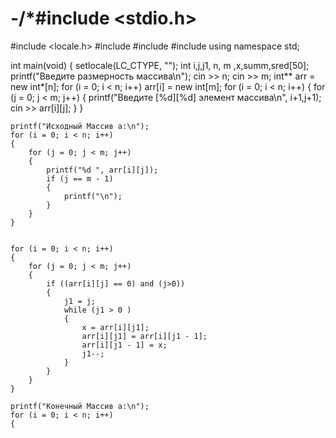 # -/*#include <stdio.h>
#include <locale.h>
#include <iostream>
#include <fstream>
#include <iomanip>
using namespace std;

int main(void)
{
	setlocale(LC_CTYPE, "");
	int i,j,j1, n, m ,x,summ,sred[50]; 
	printf("Введите размерность массива\n");
	cin >> n;
	cin >> m;
	int** arr = new int*[n];
	for (i = 0; i < n; i++)
		arr[i] = new int[m];
	for (i = 0; i < n; i++)
	{
		for (j = 0; j < m; j++)
		{
			printf("Введите [%d][%d] элемент массива\n", i+1,j+1);
			cin >> arr[i][j];
		}
	}


	printf("Исходный Массив a:\n");
	for (i = 0; i < n; i++)
	{
		for (j = 0; j < m; j++)
		{
			printf("%d ", arr[i][j]);
			if (j == m - 1)
			{
				printf("\n");
			}
		}
	}


	for (i = 0; i < n; i++)
	{
		for (j = 0; j < m; j++)
		{
			if ((arr[i][j] == 0) and (j>0))
			{
				j1 = j;
				while (j1 > 0 )
				{
					x = arr[i][j1];
					arr[i][j1] = arr[i][j1 - 1];
					arr[i][j1 - 1] = x;
					j1--; 
				}
			}
		}
	}

	printf("Конечный Массив a:\n");
	for (i = 0; i < n; i++)
	{
